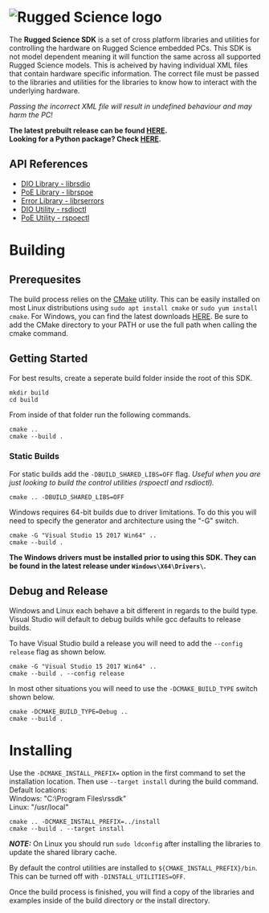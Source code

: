 # ![Rugged Science logo](https://www.ruggedscience.com/sites/default/files/RuggedScienceLogo.png)

The **Rugged Science SDK** is a set of cross platform libraries and utilities for controlling the hardware on Rugged Science embedded PCs. This SDK is not model dependent meaning it will function the same across all supported Rugged Science models. This is acheived by having individual XML files that contain hardware specific information. The correct file must be passed to the libraries and utilities for the libraries to know how to interact with the underlying hardware. 

*Passing the incorrect XML file will result in undefined behaviour and may harm the PC!*

**The latest prebuilt release can be found [HERE](../../releases/latest).**  
**Looking for a Python package? Check [HERE](https://github.com/ruggedscience/SDK-python).**

## API References
* [DIO Library - librsdio](./librsdio.md)
* [PoE Library - librspoe](./librspoe.md)
* [Error Library - librserrors](./errors.md)
* [DIO Utility - rsdioctl](./rsdioctl.md)
* [PoE Utility - rspoectl](./rspoectl.md)

# Building

## Prerequesites
The build process relies on the [CMake](https://cmake.org/) utility. This can be easily installed on most Linux distributions using `sudo apt install cmake` or `sudo yum install cmake`. For Windows, you can find the latest downloads [HERE](https://cmake.org/download/). Be sure to add the CMake directory to your PATH or use the full path when calling the cmake command.

## Getting Started

For best results, create a seperate build folder inside the root of this SDK.

`mkdir build`\
`cd build`

From inside of that folder run the following commands.  

 `cmake ..`\
 `cmake --build .`

### Static Builds
For static builds add the  `-DBUILD_SHARED_LIBS=OFF` flag. *Useful when you are just looking to build the control utilities (rspoectl and rsdioctl).* 

`cmake .. -DBUILD_SHARED_LIBS=OFF`

Windows requires 64-bit builds due to driver limitations. To do this you will need to specify the generator and architecture using the "-G" switch.
  
`cmake -G "Visual Studio 15 2017 Win64" ..`\
`cmake --build .`

**The Windows drivers must be installed prior to using this SDK. They can be found in the latest release under `Windows\X64\Drivers\`.**

## Debug and Release
Windows and Linux each behave a bit different in regards to the build type. Visual Studio will default to debug builds while gcc defaults to release builds.

To have Visual Studio build a release you will need to add the `--config release` flag as shown below.

`cmake -G "Visual Studio 15 2017 Win64" ..`\
`cmake --build . --config release`

In most other situations you will need to use the `-DCMAKE_BUILD_TYPE` switch shown below.

`cmake -DCMAKE_BUILD_TYPE=Debug ..`  
`cmake --build .`

# Installing
Use the `-DCMAKE_INSTALL_PREFIX=` option in the first command to set the installation location. Then use `--target install` during the build command.
Default locations:  
Windows: "C:\Program Files\rssdk\"  
Linux: "/usr/local"

`cmake .. -DCMAKE_INSTALL_PREFIX=../install`  
`cmake --build . --target install`

***NOTE:*** On Linux you should run `sudo ldconfig` after installing the libraries to update the shared library cache.

By default the control utilities are installed to `${CMAKE_INSTALL_PREFIX}/bin`. This can be turned off with `-DINSTALL_UTILITIES=OFF`.

Once the build process is finished, you will find a copy of the libraries and examples inside of the build directory or the install directory.
